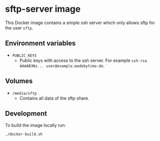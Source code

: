 # sftp-server image

This Docker image contains a simple ssh server which only allows sftp for the user `sftp`.


## Environment variables

- `PUBLIC_KEYS`
    - Public keys with access to the ssh server. For example `ssh-rsa AAAAB3Nz... user@example.madebytimo.de`.
`

## Volumes

- `/media/sftp`
    - Contains all data of the sftp share.


## Development

To build the image locally run:
```bash
./docker-build.sh
```